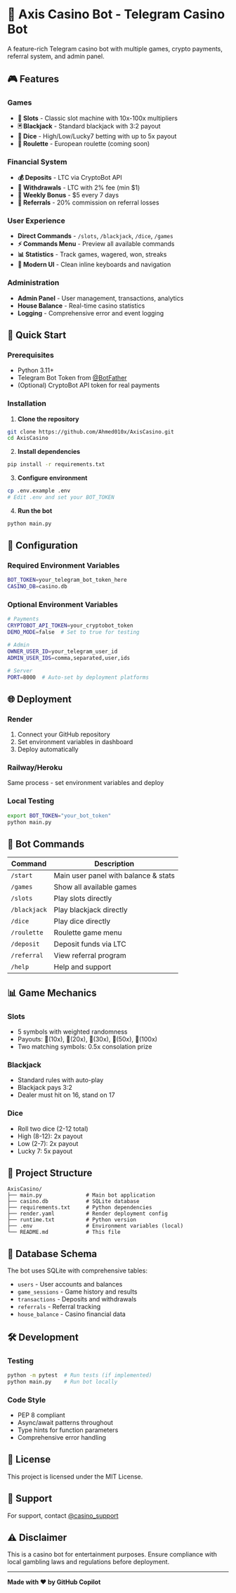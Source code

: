 # 🎰 Axis Casino Bot - Telegram Casino Bot

A feature-rich Telegram casino bot with multiple games, crypto payments, referral system, and admin panel.

## 🎮 Features

### Games
- **🎰 Slots** - Classic slot machine with 10x-100x multipliers
- **🃏 Blackjack** - Standard blackjack with 3:2 payout
- **🎲 Dice** - High/Low/Lucky7 betting with up to 5x payout
- **🎯 Roulette** - European roulette (coming soon)

### Financial System
- **💰 Deposits** - LTC via CryptoBot API
- **🏦 Withdrawals** - LTC with 2% fee (min $1)
- **🎁 Weekly Bonus** - $5 every 7 days
- **👥 Referrals** - 20% commission on referral losses

### User Experience
- **Direct Commands** - `/slots`, `/blackjack`, `/dice`, `/games`
- **⚡ Commands Menu** - Preview all available commands
- **📊 Statistics** - Track games, wagered, won, streaks
- **🎨 Modern UI** - Clean inline keyboards and navigation

### Administration
- **Admin Panel** - User management, transactions, analytics
- **House Balance** - Real-time casino statistics
- **Logging** - Comprehensive error and event logging

## 🚀 Quick Start

### Prerequisites
- Python 3.11+
- Telegram Bot Token from [@BotFather](https://t.me/BotFather)
- (Optional) CryptoBot API token for real payments

### Installation

1. **Clone the repository**
```bash
git clone https://github.com/Ahmed010x/AxisCasino.git
cd AxisCasino
```

2. **Install dependencies**
```bash
pip install -r requirements.txt
```

3. **Configure environment**
```bash
cp .env.example .env
# Edit .env and set your BOT_TOKEN
```

4. **Run the bot**
```bash
python main.py
```

## 📝 Configuration

### Required Environment Variables
```bash
BOT_TOKEN=your_telegram_bot_token_here
CASINO_DB=casino.db
```

### Optional Environment Variables
```bash
# Payments
CRYPTOBOT_API_TOKEN=your_cryptobot_token
DEMO_MODE=false  # Set to true for testing

# Admin
OWNER_USER_ID=your_telegram_user_id
ADMIN_USER_IDS=comma,separated,user,ids

# Server
PORT=8000  # Auto-set by deployment platforms
```

## 🌐 Deployment

### Render
1. Connect your GitHub repository
2. Set environment variables in dashboard
3. Deploy automatically

### Railway/Heroku
Same process - set environment variables and deploy

### Local Testing
```bash
export BOT_TOKEN="your_bot_token"
python main.py
```

## 🎯 Bot Commands

| Command | Description |
|---------|-------------|
| `/start` | Main user panel with balance & stats |
| `/games` | Show all available games |
| `/slots` | Play slots directly |
| `/blackjack` | Play blackjack directly |
| `/dice` | Play dice directly |
| `/roulette` | Roulette game menu |
| `/deposit` | Deposit funds via LTC |
| `/referral` | View referral program |
| `/help` | Help and support |

## 📊 Game Mechanics

### Slots
- 5 symbols with weighted randomness
- Payouts: 🍒(10x), 🍋(20x), 🍊(30x), 🔔(50x), 💎(100x)
- Two matching symbols: 0.5x consolation prize

### Blackjack
- Standard rules with auto-play
- Blackjack pays 3:2
- Dealer must hit on 16, stand on 17

### Dice
- Roll two dice (2-12 total)
- High (8-12): 2x payout
- Low (2-7): 2x payout
- Lucky 7: 5x payout

## 🔧 Project Structure

```
AxisCasino/
├── main.py              # Main bot application
├── casino.db            # SQLite database
├── requirements.txt     # Python dependencies
├── render.yaml          # Render deployment config
├── runtime.txt          # Python version
├── .env                 # Environment variables (local)
└── README.md            # This file
```

## 💾 Database Schema

The bot uses SQLite with comprehensive tables:
- `users` - User accounts and balances
- `game_sessions` - Game history and results
- `transactions` - Deposits and withdrawals
- `referrals` - Referral tracking
- `house_balance` - Casino financial data

## 🛠️ Development

### Testing
```bash
python -m pytest  # Run tests (if implemented)
python main.py    # Run bot locally
```

### Code Style
- PEP 8 compliant
- Async/await patterns throughout
- Type hints for function parameters
- Comprehensive error handling

## 📜 License

This project is licensed under the MIT License.

## 🤝 Support

For support, contact [@casino_support](https://t.me/casino_support)

## ⚠️ Disclaimer

This is a casino bot for entertainment purposes. Ensure compliance with local gambling laws and regulations before deployment.

---

**Made with ❤️ by GitHub Copilot**
